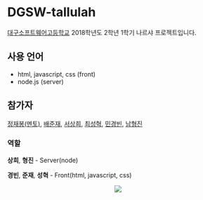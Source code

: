 # DGSW-tallulah
[대구소프트웨어고등학교](http://www.dgsw.hs.kr/index.do) 2018학년도 2학년 1학기 나르샤 프로젝트입니다.

## 사용 언어
* html, javascript, css (front)
* node.js (server)

## 참가자
[정재봉(멘토)](https://github.com/woogong), [배준재](https://github.com/bjj3036), [서상희](https://github.com/tbvjaos510), [최성혁](https://github.com/vhrleo0904), [민경빈](https://github.com/mango906), [남형진](https://github.com/gudwlsg1)

### 역할
**상희**, **형진** - Server(node)

**경빈**, **준재**, **성혁** - Front(html, javascript, css)
<p align="center">
 <img src="http://img.insight.co.kr/static/2018/01/29/700/ff811f33s2psph9093g7.jpg"></img>
</p>
